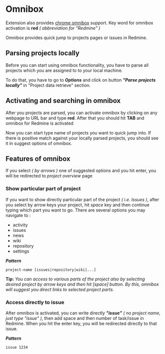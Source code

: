 # Omnibox 
Extension also provides [chrome omnibox](https://www.chromium.org/user-experience/omnibox) support. Key word for omnibox activation is **red** _( abbreviation for "Redmine" )_

Omnibox provides quick jump to projects pages or issues in Redmine. 
 
## Parsing projects locally
 Before you can start using omnibox functionality, you have to parse all projects which you are assigned to to your local machine. 
 
 To do that, you have to go to ***Options*** and click on button ***"Parse projects locally"*** in "Project data retrieve" section.

## Activating and searching in omnibox
After you projects are parsed, you can activate omnibox by clicking on any webpage to URL bar and type **red**. After that you should hit **TAB** and omnibox for Redmine is activated

Now you can start type name of projects you want to quick jump into. If there is positive match against your locally parsed projects, you should see it in suggest options of omnibox.
 

## Features of omnibox
If you select _( by arrows )_ one of suggested options and you hit enter, you will be redirected to _project overview_ page
 
### Show particular part of project
If you want to show directly particular part of the project _( i.e. Issues )_, after you select by arrow keys your project, hit *space* key and then continue typing which part you want to go. There are several options you may navigate to : 

* activity
* issues
* news
* wiki
* repository
* settings

***Pattern***

```
project-name [issues|repository|wiki|...]
```

**Tip:** *You can access to various parts of the project also by selecting desired project by arrow keys and then hit [space] button. By this, omnibox will suggest you direct links to selected project parts.*

### Access directly to issue
After omnibox is activated, you can write directly ***"issue"*** _( no project name, just type "issue" )_, then add space and then number of task/issue in Redmine. When you hit the enter key, you will be redirected directly to that issue.

***Pattern***

```
issue 1234
```
